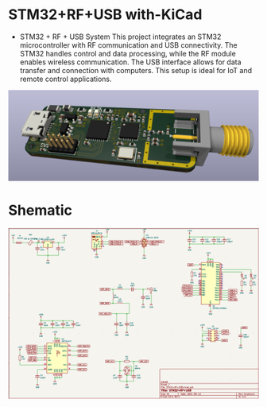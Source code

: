 # STM32+RF+USB with-KiCad
* STM32 + RF + USB System
This project integrates an STM32 microcontroller with RF communication and USB connectivity. 
The STM32 handles control and data processing, while the RF module enables wireless communication. 
The USB interface allows for data transfer and connection with computers. This setup is ideal for IoT and remote control applications.

![](img/poster.png)

# Shematic

![](img/shematic.png)